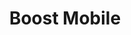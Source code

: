 ---
title: "Boost Mobile"
url: /atlanta/boost-mobile-moreland-avenue-southeast/
shop: mobile phone
---
